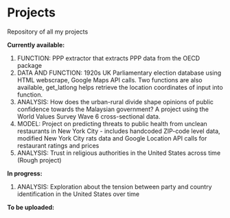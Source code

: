 # Projects
Repository of all my projects

**Currently available:**
1. FUNCTION: PPP extractor that extracts PPP data from the OECD package
2. DATA AND FUNCTION: 1920s UK Parliamentary election database using HTML webscrape, Google Maps API calls. Two functions are also available, get_latlong helps retrieve the location coordinates of input into function. 
3. ANALYSIS: How does the urban-rural divide shape opinions of public confidence towards the Malaysian government? A project using the World Values Survey Wave 6 cross-sectional data. 
4. MODEL: Project on predicting threats to public health from unclean restaurants in New York City - includes handcoded ZIP-code level data, modified New York City rats data and Google Location API calls for restaurant ratings and prices
5. ANALYSIS: Trust in religious authorities in the United States across time (Rough project) 

**In progress:**
1. ANALYSIS: Exploration about the tension between party and country identification in the United States over time

**To be uploaded:**



